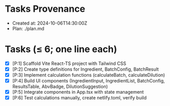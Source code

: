 # Tasks Provenance
- Created at: 2024-10-06T14:30:00Z
- Plan: ./plan.md

# Tasks (≤ 6; one line each)
- [x] [P:1] Scaffold Vite React-TS project with Tailwind CSS
- [x] [P:2] Create type definitions for Ingredient, BatchConfig, BatchResult
- [x] [P:3] Implement calculation functions (calculateBatch, calculateDilution)
- [x] [P:4] Build UI components (IngredientInput, IngredientList, BatchConfig, ResultsTable, AbvBadge, DilutionSuggestion)
- [x] [P:5] Integrate components in App.tsx with state management
- [x] [P:6] Test calculations manually, create netlify.toml, verify build
